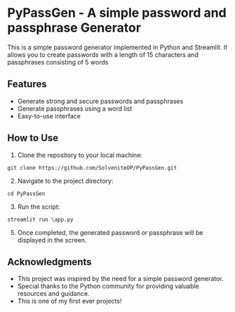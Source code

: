 # PyPassGen - A simple password and passphrase Generator

This is a simple password generator implemented in Python and Streamlit. It allows you to create passwords with a length of 15 characters and passphrases consisting of 5 words

## Features

- Generate strong and secure passwords and passphrases
- Generate passphrases using a word list
- Easy-to-use interface

## How to Use

1. Clone the repository to your local machine:

```
git clone https://github.com/SolveniteOP/PyPassGen.git
```

2. Navigate to the project directory:

```
cd PyPassGen
```

3. Run the script:

```
streamlit run \app.py
```

5. Once completed, the generated password or passphrase will be displayed in the screen.

## Acknowledgments

- This project was inspired by the need for a simple password generator.
- Special thanks to the Python community for providing valuable resources and guidance.
- This is one of my first ever projects!